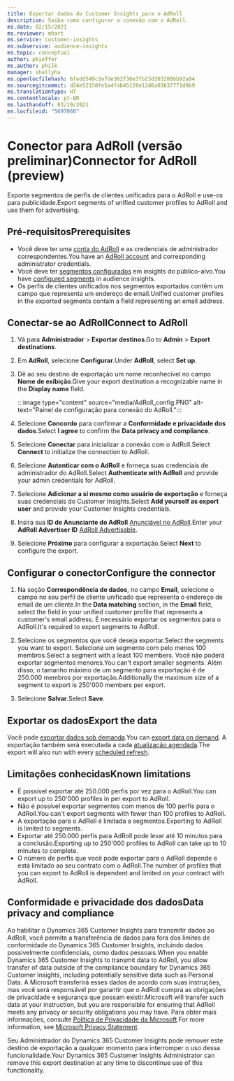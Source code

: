 ```yaml
---
title: Exportar dados do Customer Insights para o AdRoll
description: Saiba como configurar a conexão com o AdRoll.
ms.date: 02/15/2021
ms.reviewer: mhart
ms.service: customer-insights
ms.subservice: audience-insights
ms.topic: conceptual
author: pkieffer
ms.author: philk
manager: shellyha
ms.openlocfilehash: 6fedd549c2e7de362f36e3fb23d363200bb92a04
ms.sourcegitcommit: d24e52150fe5a4fab45128e12d6a03637771d9b9
ms.translationtype: HT
ms.contentlocale: pt-BR
ms.lasthandoff: 03/19/2021
ms.locfileid: "5697060"
---
```

# <a name="connector-for-adroll-preview"></a><span data-ttu-id="cf24f-103">Conector para AdRoll (versão preliminar)</span><span class="sxs-lookup"><span data-stu-id="cf24f-103">Connector for AdRoll (preview)</span></span>

<span data-ttu-id="cf24f-104">Exporte segmentos de perfis de clientes unificados para o AdRoll e use-os para publicidade.</span><span class="sxs-lookup"><span data-stu-id="cf24f-104">Export segments of unified customer profiles to AdRoll and use them for advertising.</span></span> 

## <a name="prerequisites"></a><span data-ttu-id="cf24f-105">Pré-requisitos</span><span class="sxs-lookup"><span data-stu-id="cf24f-105">Prerequisites</span></span>

-   <span data-ttu-id="cf24f-106">Você deve ter uma [conta do AdRoll](https://www.adroll.com/) e as credenciais de administrador correspondentes.</span><span class="sxs-lookup"><span data-stu-id="cf24f-106">You have an [AdRoll account](https://www.adroll.com/) and corresponding administrator credentials.</span></span>
-   <span data-ttu-id="cf24f-107">Você deve ter [segmentos configurados](segments.md) em insights do público-alvo.</span><span class="sxs-lookup"><span data-stu-id="cf24f-107">You have [configured segments](segments.md) in audience insights.</span></span>
-   <span data-ttu-id="cf24f-108">Os perfis de clientes unificados nos segmentos exportados contêm um campo que representa um endereço de email.</span><span class="sxs-lookup"><span data-stu-id="cf24f-108">Unified customer profiles in the exported segments contain a field representing an email address.</span></span>

## <a name="connect-to-adroll"></a><span data-ttu-id="cf24f-109">Conectar-se ao AdRoll</span><span class="sxs-lookup"><span data-stu-id="cf24f-109">Connect to AdRoll</span></span>

1. <span data-ttu-id="cf24f-110">Vá para **Administrador** > **Exportar destinos**.</span><span class="sxs-lookup"><span data-stu-id="cf24f-110">Go to **Admin** > **Export destinations**.</span></span>

1. <span data-ttu-id="cf24f-111">Em **AdRoll**, selecione **Configurar**.</span><span class="sxs-lookup"><span data-stu-id="cf24f-111">Under **AdRoll**, select **Set up**.</span></span>

1. <span data-ttu-id="cf24f-112">Dê ao seu destino de exportação um nome reconhecível no campo **Nome de exibição**.</span><span class="sxs-lookup"><span data-stu-id="cf24f-112">Give your export destination a recognizable name in the **Display name** field.</span></span>

   :::image type="content" source="media/AdRoll_config.PNG" alt-text="Painel de configuração para conexão do AdRoll.":::

1. <span data-ttu-id="cf24f-114">Selecione **Concordo** para confirmar a **Conformidade e privacidade dos dados**.</span><span class="sxs-lookup"><span data-stu-id="cf24f-114">Select **I agree** to confirm the **Data privacy and compliance**.</span></span>

1. <span data-ttu-id="cf24f-115">Selecione **Conectar** para inicializar a conexão com o AdRoll.</span><span class="sxs-lookup"><span data-stu-id="cf24f-115">Select **Connect** to initialize the connection to AdRoll.</span></span>

1. <span data-ttu-id="cf24f-116">Selecione **Autenticar com o AdRoll** e forneça suas credenciais de administrador do AdRoll.</span><span class="sxs-lookup"><span data-stu-id="cf24f-116">Select **Authenticate with AdRoll** and provide your admin credentials for AdRoll.</span></span> 

1. <span data-ttu-id="cf24f-117">Selecione **Adicionar a si mesmo como usuário de exportação** e forneça suas credenciais do Customer Insights.</span><span class="sxs-lookup"><span data-stu-id="cf24f-117">Select **Add yourself as export user** and provide your Customer Insights credentials.</span></span>

1. <span data-ttu-id="cf24f-118">Insira sua **ID de Anunciante do AdRoll** [Anunciável no AdRoll](https://help.adroll.com/hc/en-us/articles/212011838-Advertiser-Profiles).</span><span class="sxs-lookup"><span data-stu-id="cf24f-118">Enter your **AdRoll Advertiser ID** [AdRoll Advertisable](https://help.adroll.com/hc/en-us/articles/212011838-Advertiser-Profiles).</span></span>

1. <span data-ttu-id="cf24f-119">Selecione **Próximo** para configurar a exportação.</span><span class="sxs-lookup"><span data-stu-id="cf24f-119">Select **Next** to configure the export.</span></span>

## <a name="configure-the-connector"></a><span data-ttu-id="cf24f-120">Configurar o conector</span><span class="sxs-lookup"><span data-stu-id="cf24f-120">Configure the connector</span></span>

1. <span data-ttu-id="cf24f-121">Na seção **Correspondência de dados**, no campo **Email**, selecione o campo no seu perfil de cliente unificado que representa o endereço de email de um cliente.</span><span class="sxs-lookup"><span data-stu-id="cf24f-121">In the **Data matching** section, in the **Email** field, select the field in your unified customer profile that represents a customer's email address.</span></span> <span data-ttu-id="cf24f-122">É necessário exportar os segmentos para o AdRoll.</span><span class="sxs-lookup"><span data-stu-id="cf24f-122">It's required to export segments to AdRoll.</span></span>

1. <span data-ttu-id="cf24f-123">Selecione os segmentos que você deseja exportar.</span><span class="sxs-lookup"><span data-stu-id="cf24f-123">Select the segments you want to export.</span></span> <span data-ttu-id="cf24f-124">Selecione um segmento com pelo menos 100 membros.</span><span class="sxs-lookup"><span data-stu-id="cf24f-124">Select a segment with a least 100 members.</span></span> <span data-ttu-id="cf24f-125">Você não poderá exportar segmentos menores.</span><span class="sxs-lookup"><span data-stu-id="cf24f-125">You can't export smaller segments.</span></span> <span data-ttu-id="cf24f-126">Além disso, o tamanho máximo de um segmento para exportação é de 250.000 membros por exportação.</span><span class="sxs-lookup"><span data-stu-id="cf24f-126">Additionally the maximum size of a segment to export is 250'000 members per export.</span></span> 

1. <span data-ttu-id="cf24f-127">Selecione **Salvar**.</span><span class="sxs-lookup"><span data-stu-id="cf24f-127">Select **Save**.</span></span>

## <a name="export-the-data"></a><span data-ttu-id="cf24f-128">Exportar os dados</span><span class="sxs-lookup"><span data-stu-id="cf24f-128">Export the data</span></span>

<span data-ttu-id="cf24f-129">Você pode [exportar dados sob demanda](export-destinations.md).</span><span class="sxs-lookup"><span data-stu-id="cf24f-129">You can [export data on demand](export-destinations.md).</span></span> <span data-ttu-id="cf24f-130">A exportação também será executada a cada [atualização agendada](system.md#schedule-tab).</span><span class="sxs-lookup"><span data-stu-id="cf24f-130">The export will also run with every [scheduled refresh](system.md#schedule-tab).</span></span>

## <a name="known-limitations"></a><span data-ttu-id="cf24f-131">Limitações conhecidas</span><span class="sxs-lookup"><span data-stu-id="cf24f-131">Known limitations</span></span>

- <span data-ttu-id="cf24f-132">É possível exportar até 250.000 perfis por vez para o AdRoll.</span><span class="sxs-lookup"><span data-stu-id="cf24f-132">You can export up to 250'000 profiles in per export to AdRoll.</span></span>
- <span data-ttu-id="cf24f-133">Não é possível exportar segmentos com menos de 100 perfis para o AdRoll.</span><span class="sxs-lookup"><span data-stu-id="cf24f-133">You can't export segments with fewer than 100 profiles to AdRoll.</span></span> 
- <span data-ttu-id="cf24f-134">A exportação para o AdRoll é limitada a segmentos.</span><span class="sxs-lookup"><span data-stu-id="cf24f-134">Exporting to AdRoll is limited to segments.</span></span>
- <span data-ttu-id="cf24f-135">Exportar até 250.000 perfis para AdRoll pode levar até 10 minutos para a conclusão.</span><span class="sxs-lookup"><span data-stu-id="cf24f-135">Exporting up to 250'000 profiles to AdRoll can take up to 10 minutes to complete.</span></span> 
- <span data-ttu-id="cf24f-136">O número de perfis que você pode exportar para o AdRoll depende e está limitado ao seu contrato com o AdRoll.</span><span class="sxs-lookup"><span data-stu-id="cf24f-136">The number of profiles that you can export to AdRoll is dependent and limited on your contract with AdRoll.</span></span>

## <a name="data-privacy-and-compliance"></a><span data-ttu-id="cf24f-137">Conformidade e privacidade dos dados</span><span class="sxs-lookup"><span data-stu-id="cf24f-137">Data privacy and compliance</span></span>

<span data-ttu-id="cf24f-138">Ao habilitar o Dynamics 365 Customer Insights para transmitir dados ao AdRoll, você permite a transferência de dados para fora dos limites de conformidade do Dynamics 365 Customer Insights, incluindo dados possivelmente confidenciais, como dados pessoais.</span><span class="sxs-lookup"><span data-stu-id="cf24f-138">When you enable Dynamics 365 Customer Insights to transmit data to AdRoll, you allow transfer of data outside of the compliance boundary for Dynamics 365 Customer Insights, including potentially sensitive data such as Personal Data.</span></span> <span data-ttu-id="cf24f-139">A Microsoft transferirá esses dados de acordo com suas instruções, mas você será responsável por garantir que o AdRoll cumpra as obrigações de privacidade e segurança que possam existir.</span><span class="sxs-lookup"><span data-stu-id="cf24f-139">Microsoft will transfer such data at your instruction, but you are responsible for ensuring that AdRoll meets any privacy or security obligations you may have.</span></span> <span data-ttu-id="cf24f-140">Para obter mais informações, consulte [Política de Privacidade da Microsoft](https://go.microsoft.com/fwlink/?linkid=396732).</span><span class="sxs-lookup"><span data-stu-id="cf24f-140">For more information, see [Microsoft Privacy Statement](https://go.microsoft.com/fwlink/?linkid=396732).</span></span>

<span data-ttu-id="cf24f-141">Seu Administrador do Dynamics 365 Customer Insights pode remover este destino de exportação a qualquer momento para interromper o uso dessa funcionalidade.</span><span class="sxs-lookup"><span data-stu-id="cf24f-141">Your Dynamics 365 Customer Insights Administrator can remove this export destination at any time to discontinue use of this functionality.</span></span>
